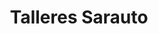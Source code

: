 ---
title: "Talleres Sarauto"
url: /santiago-de-compostela/talleres-sarauto/
shop: Autowerkstatt
---